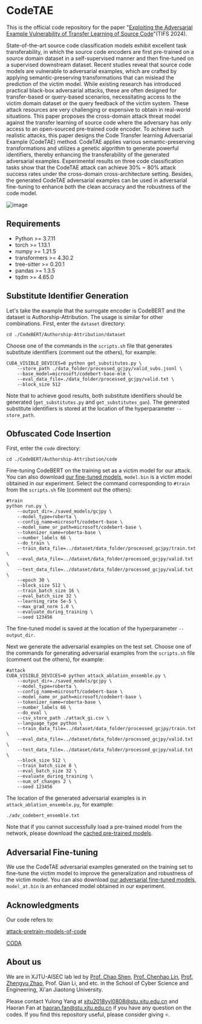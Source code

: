 # CodeTAE

This is the official code repository for the paper "[Exploiting the Adversarial Example Vulnerability of Transfer Learning of Source Code](https://ieeexplore.ieee.org/abstract/document/10531252)"(TIFS 2024).

State-of-the-art source code classification models exhibit excellent task transferability, in which the source code encoders are first pre-trained on a source domain dataset in a self-supervised manner and then fine-tuned on a supervised downstream dataset. Recent studies reveal that source code models are vulnerable to adversarial examples, which are crafted by applying semantic-preserving transformations that can mislead the prediction of the victim model. While existing research has introduced practical black-box adversarial attacks, these are often designed for transfer-based or query-based scenarios, necessitating access to the victim domain dataset or the query feedback of the victim system. These attack resources are very challenging or expensive to obtain in real-world situations. This paper proposes the cross-domain attack threat model against the transfer learning of source code where the adversary has only access to an open-sourced pre-trained code encoder. To achieve such realistic attacks, this paper designs the Code Transfer learning Adversarial Example (CodeTAE) method. CodeTAE applies various semantic-preserving transformations and utilizes a genetic algorithm to generate powerful identifiers, thereby enhancing the transferability of the generated adversarial examples. Experimental results on three code classification tasks show that the CodeTAE attack can achieve 30% ~ 80% attack success rates under the cross-domain cross-architecture setting. Besides, the generated CodeTAE adversarial examples can be used in adversarial fine-tuning to enhance both the clean accuracy and the robustness of the code model.

![image](https://github.com/yyl-github-1896/CodeTAE/assets/87607661/80eda4e6-c314-4acd-b98b-057347003532)

## Requirements

- Python >= 3.7.11
- torch >= 1.13.1
- numpy >= 1.21.5
- transformers >= 4.30.2
- tree-sitter >= 0.20.1
- pandas >= 1.3.5
- tqdm >= 4.65.0

## Substitute ldentifier Generation

Let's take the example that the surrogate encoder is CodeBERT and the dataset is Authorship-Attribution. The usage is similar for other combinations. First, enter the `dataset` directory:

```
cd ./CodeBERT/Authorship-Attribution/dataset
```

Choose one of the commands in the `scripts.sh` file that generates substitute identifiers (comment out the others), for example:

```
CUDA_VISIBLE_DEVICES=0 python get_substitutes.py \
    --store_path ./data_folder/processed_gcjpy/valid_subs.jsonl \
    --base_model=microsoft/codebert-base-mlm \
    --eval_data_file=./data_folder/processed_gcjpy/valid.txt \
    --block_size 512
```

Note that to achieve good results, both substitute identifiers should be generated (`get_substitutes.py` and `get_substitutes_gan`). The generated substitute identifiers is stored at the location of the hyperparameter `--store_path`.

## Obfuscated Code Insertion

First, enter the `code` directory:

```
cd ./CodeBERT/Authorship-Attribution/code
```

Fine-tuning CodeBERT on the training set as a victim model for our attack. You can also download [our fine-tuned models](https://drive.google.com/file/d/1xbNgBJ3tx6V3sCYm2kSBFPcQNqyOXMKw/view?usp=sharing), `model.bin` is a victim model obtained in our experiment. Select the command corresponding to `#train` from the `scripts.sh` file (comment out the others):

```
#train
python run.py \
    --output_dir=./saved_models/gcjpy \
    --model_type=roberta \
    --config_name=microsoft/codebert-base \
    --model_name_or_path=microsoft/codebert-base \
    --tokenizer_name=roberta-base \
    --number_labels 66 \
    --do_train \
    --train_data_file=../dataset/data_folder/processed_gcjpy/train.txt \
    --eval_data_file=../dataset/data_folder/processed_gcjpy/valid.txt \
    --test_data_file=../dataset/data_folder/processed_gcjpy/valid.txt \
    --epoch 30 \
    --block_size 512 \
    --train_batch_size 16 \
    --eval_batch_size 32 \
    --learning_rate 5e-5 \
    --max_grad_norm 1.0 \
    --evaluate_during_training \
    --seed 123456
```

The fine-tuned model is saved at the location of the hyperparameter `--output_dir`.

Next we generate the adversarial examples on the test set. Choose one of the commands for generating adversarial examples from the `scripts.sh` file (comment out the others), for example:

```
#attack
CUDA_VISIBLE_DEVICES=0 python attack_ablation_ensemble.py \
    --output_dir=./saved_models/gcjpy \
    --model_type=roberta \
    --config_name=microsoft/codebert-base \
    --model_name_or_path=microsoft/codebert-base \
    --tokenizer_name=roberta-base \
    --number_labels 66 \
    --do_eval \
    --csv_store_path ./attack_gi.csv \
    --language_type python \
    --train_data_file=../dataset/data_folder/processed_gcjpy/train.txt \
    --eval_data_file=../dataset/data_folder/processed_gcjpy/valid.txt \
    --test_data_file=../dataset/data_folder/processed_gcjpy/valid.txt \
    --block_size 512 \
    --train_batch_size 8 \
    --eval_batch_size 32 \
    --evaluate_during_training \
    --num_of_changes 2 \
    --seed 123456
```

The location of the generated adversarial examples is in `attack_ablation_ensemble.py`, for example:

```
./adv_codebert_ensemble.txt
```

Note that if you cannot successfully load a pre-trained model from the network, please download the [cached pre-trained models](https://drive.google.com/file/d/1g92kYH4vS0mUU4dbeeHwWVytp70-tBkO/view?usp=sharing).

## Adversarial Fine-tuning

We use the CodeTAE adversarial examples generated on the training set to fine-tune the victim model to improve the generalization and robustness of the victim model. You can also download [our adversarial fine-tuned models](https://drive.google.com/file/d/1xbNgBJ3tx6V3sCYm2kSBFPcQNqyOXMKw/view?usp=sharing), `model_at.bin` is an enhanced model obtained in our experiment.

## Acknowledgments

Our code refers to:

[attack-pretrain-models-of-code](https://github.com/soarsmu/attack-pretrain-models-of-code)

[CODA](https://github.com/tianzhaotju/coda)

## About us

We are in XJTU-AISEC lab led by [Prof. Chao Shen](https://gr.xjtu.edu.cn/en/web/cshen/home), [Prof. Chenhao Lin](https://gr.xjtu.edu.cn/en/web/linchenhao), [Prof. Zhengyu Zhao](https://zhengyuzhao.github.io/), Prof. Qian Li, and etc. in the School of Cyber Science and Engineering, Xi'an Jiaotong University.

Please contact Yulong Yang at xjtu2018yyl0808@stu.xjtu.edu.cn and Haoran Fan at haoran.fan@stu.xjtu.edu.cn if you have any question on the codes. If you find this repository useful, please consider giving ⭐.
